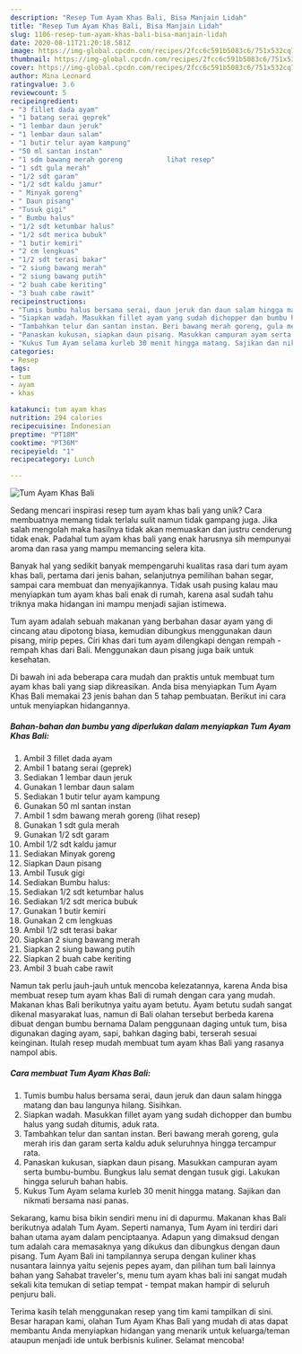 ```yaml
---
description: "Resep Tum Ayam Khas Bali, Bisa Manjain Lidah"
title: "Resep Tum Ayam Khas Bali, Bisa Manjain Lidah"
slug: 1106-resep-tum-ayam-khas-bali-bisa-manjain-lidah
date: 2020-08-11T21:20:18.581Z
image: https://img-global.cpcdn.com/recipes/2fcc6c591b5083c6/751x532cq70/tum-ayam-khas-bali-foto-resep-utama.jpg
thumbnail: https://img-global.cpcdn.com/recipes/2fcc6c591b5083c6/751x532cq70/tum-ayam-khas-bali-foto-resep-utama.jpg
cover: https://img-global.cpcdn.com/recipes/2fcc6c591b5083c6/751x532cq70/tum-ayam-khas-bali-foto-resep-utama.jpg
author: Mina Leonard
ratingvalue: 3.6
reviewcount: 5
recipeingredient:
- "3 fillet dada ayam"
- "1 batang serai geprek"
- "1 lembar daun jeruk"
- "1 lembar daun salam"
- "1 butir telur ayam kampung"
- "50 ml santan instan"
- "1 sdm bawang merah goreng           lihat resep"
- "1 sdt gula merah"
- "1/2 sdt garam"
- "1/2 sdt kaldu jamur"
- " Minyak goreng"
- " Daun pisang"
- "Tusuk gigi"
- " Bumbu halus"
- "1/2 sdt ketumbar halus"
- "1/2 sdt merica bubuk"
- "1 butir kemiri"
- "2 cm lengkuas"
- "1/2 sdt terasi bakar"
- "2 siung bawang merah"
- "2 siung bawang putih"
- "2 buah cabe keriting"
- "3 buah cabe rawit"
recipeinstructions:
- "Tumis bumbu halus bersama serai, daun jeruk dan daun salam hingga matang dan bau langunya hilang. Sisihkan."
- "Siapkan wadah. Masukkan fillet ayam yang sudah dichopper dan bumbu halus yang sudah ditumis, aduk rata."
- "Tambahkan telur dan santan instan. Beri bawang merah goreng, gula merah iris dan garam serta kaldu aduk seluruhnya hingga tercampur rata."
- "Panaskan kukusan, siapkan daun pisang. Masukkan campuran ayam serta bumbu-bumbu. Bungkus lalu semat dengan tusuk gigi. Lakukan hingga seluruh bahan habis."
- "Kukus Tum Ayam selama kurleb 30 menit hingga matang. Sajikan dan nikmati bersama nasi panas."
categories:
- Resep
tags:
- tum
- ayam
- khas

katakunci: tum ayam khas 
nutrition: 294 calories
recipecuisine: Indonesian
preptime: "PT18M"
cooktime: "PT36M"
recipeyield: "1"
recipecategory: Lunch

---
```



![Tum Ayam Khas Bali](https://img-global.cpcdn.com/recipes/2fcc6c591b5083c6/751x532cq70/tum-ayam-khas-bali-foto-resep-utama.jpg)

Sedang mencari inspirasi resep tum ayam khas bali yang unik? Cara membuatnya memang tidak terlalu sulit namun tidak gampang juga. Jika salah mengolah maka hasilnya tidak akan memuaskan dan justru cenderung tidak enak. Padahal tum ayam khas bali yang enak harusnya sih mempunyai aroma dan rasa yang mampu memancing selera kita.

Banyak hal yang sedikit banyak mempengaruhi kualitas rasa dari tum ayam khas bali, pertama dari jenis bahan, selanjutnya pemilihan bahan segar, sampai cara membuat dan menyajikannya. Tidak usah pusing kalau mau menyiapkan tum ayam khas bali enak di rumah, karena asal sudah tahu triknya maka hidangan ini mampu menjadi sajian istimewa.

Tum ayam adalah sebuah makanan yang berbahan dasar ayam yang di cincang atau dipotong biasa, kemudian dibungkus menggunakan daun pisang, mirip pepes. Ciri khas dari tum ayam dilengkapi dengan rempah - rempah khas dari Bali. Menggunakan daun pisang juga baik untuk kesehatan.


Di bawah ini ada beberapa cara mudah dan praktis untuk membuat tum ayam khas bali yang siap dikreasikan. Anda bisa menyiapkan Tum Ayam Khas Bali memakai 23 jenis bahan dan 5 tahap pembuatan. Berikut ini cara untuk menyiapkan hidangannya.

<!--inarticleads1-->

##### Bahan-bahan dan bumbu yang diperlukan dalam menyiapkan Tum Ayam Khas Bali:

1. Ambil 3 fillet dada ayam
1. Ambil 1 batang serai (geprek)
1. Sediakan 1 lembar daun jeruk
1. Gunakan 1 lembar daun salam
1. Sediakan 1 butir telur ayam kampung
1. Gunakan 50 ml santan instan
1. Ambil 1 sdm bawang merah goreng           (lihat resep)
1. Gunakan 1 sdt gula merah
1. Gunakan 1/2 sdt garam
1. Ambil 1/2 sdt kaldu jamur
1. Sediakan  Minyak goreng
1. Siapkan  Daun pisang
1. Ambil Tusuk gigi
1. Sediakan  Bumbu halus:
1. Sediakan 1/2 sdt ketumbar halus
1. Sediakan 1/2 sdt merica bubuk
1. Gunakan 1 butir kemiri
1. Gunakan 2 cm lengkuas
1. Ambil 1/2 sdt terasi bakar
1. Siapkan 2 siung bawang merah
1. Siapkan 2 siung bawang putih
1. Siapkan 2 buah cabe keriting
1. Ambil 3 buah cabe rawit


Namun tak perlu jauh-jauh untuk mencoba kelezatannya, karena Anda bisa membuat resep tum ayam khas Bali di rumah dengan cara yang mudah. Makanan khas Bali berikutnya yaitu ayam betutu. Ayam betutu sudah sangat dikenal masyarakat luas, namun di Bali olahan tersebut berbeda karena dibuat dengan bumbu bernama Dalam penggunaan daging untuk tum, bisa digunakan daging ayam, sapi, bahkan daging babi, terserah sesuai keinginan. Itulah resep mudah membuat tum ayam khas Bali yang rasanya nampol abis. 

<!--inarticleads2-->

##### Cara membuat Tum Ayam Khas Bali:

1. Tumis bumbu halus bersama serai, daun jeruk dan daun salam hingga matang dan bau langunya hilang. Sisihkan.
1. Siapkan wadah. Masukkan fillet ayam yang sudah dichopper dan bumbu halus yang sudah ditumis, aduk rata.
1. Tambahkan telur dan santan instan. Beri bawang merah goreng, gula merah iris dan garam serta kaldu aduk seluruhnya hingga tercampur rata.
1. Panaskan kukusan, siapkan daun pisang. Masukkan campuran ayam serta bumbu-bumbu. Bungkus lalu semat dengan tusuk gigi. Lakukan hingga seluruh bahan habis.
1. Kukus Tum Ayam selama kurleb 30 menit hingga matang. Sajikan dan nikmati bersama nasi panas.


Sekarang, kamu bisa bikin sendiri menu ini di dapurmu. Makanan khas Bali berikutnya adalah Tum Ayam. Seperti namanya, Tum Ayam ini terdiri dari bahan utama ayam dalam penciptaanya. Adapun yang dimaksud dengan tum adalah cara memasaknya yang dikukus dan dibungkus dengan daun pisang. Tum Ayam Bali ini tampilannya serupa dengan kuliner khas nusantara lainnya yaitu sejenis pepes ayam, dan pilihan tum bali lainnya bahan yang Sahabat traveler&#39;s, menu tum ayam khas bali ini sangat mudah sekali kita temukan di setiap tempat - tempat makan hampir di seluruh penjuru bali. 

Terima kasih telah menggunakan resep yang tim kami tampilkan di sini. Besar harapan kami, olahan Tum Ayam Khas Bali yang mudah di atas dapat membantu Anda menyiapkan hidangan yang menarik untuk keluarga/teman ataupun menjadi ide untuk berbisnis kuliner. Selamat mencoba!
